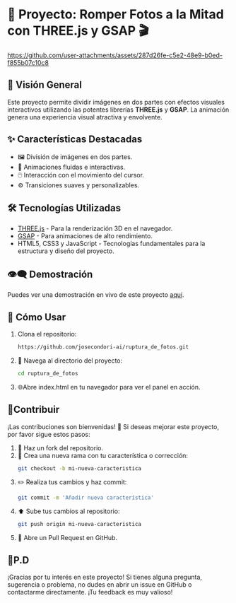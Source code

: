 # 📸 Proyecto: Romper Fotos a la Mitad con THREE.js y GSAP 🎬



https://github.com/user-attachments/assets/287d26fe-c5e2-48e9-b0ed-f855b07c10c8


## 🌟 Visión General
Este proyecto permite dividir imágenes en dos partes con efectos visuales interactivos utilizando las potentes librerías **THREE.js** y **GSAP**. La animación genera una experiencia visual atractiva y envolvente.

## ✨ Características Destacadas
- 🖼️ División de imágenes en dos partes.
- 🎥 Animaciones fluidas e interactivas.
- 🖱️ Interacción con el movimiento del cursor.
- ⚙️ Transiciones suaves y personalizables.

## 🛠️ Tecnologías Utilizadas
- [THREE.js](https://threejs.org/) - Para la renderización 3D en el navegador.
- [GSAP](https://greensock.com/gsap/) - Para animaciones de alto rendimiento.
- HTML5, CSS3 y JavaScript - Tecnologías fundamentales para la estructura y diseño del proyecto.

## 👁️‍🗨️ Demostración
Puedes ver una demostración en vivo de este proyecto [aquí](https://josecondori-ai.github.io/ruptura_de_fotos/).

## 🚀 Cómo Usar
1.  Clona el repositorio:
    ```bash
    https://github.com/josecondori-ai/ruptura_de_fotos.git
    ```
2. 📂 Navega al directorio del proyecto:
    ```bash
    cd ruptura_de_fotos
    ```
3.  🌐Abre index.html en tu navegador para ver el panel en acción.

## 🤝Contribuir
¡Las contribuciones son bienvenidas! 🙌 Si deseas mejorar este proyecto, por favor sigue estos pasos:
1. 🍴 Haz un fork del repositorio.
2. 🌿 Crea una nueva rama con tu característica o corrección:
    ```bash
    git checkout -b mi-nueva-caracteristica
    ```
3. ✏️ Realiza tus cambios y haz commit:
    ```bash
    git commit -m 'Añadir nueva característica'
    ```
4. ⬆️ Sube tus cambios al repositorio:
    ```bash
    git push origin mi-nueva-caracteristica
    ```
5. 🔄 Abre un Pull Request en GitHub.

## 💬P.D
¡Gracias por tu interés en este proyecto! Si tienes alguna pregunta, sugerencia o problema, no dudes en abrir un issue en GitHub o contactarme directamente. ¡Tu feedback es muy valioso!
